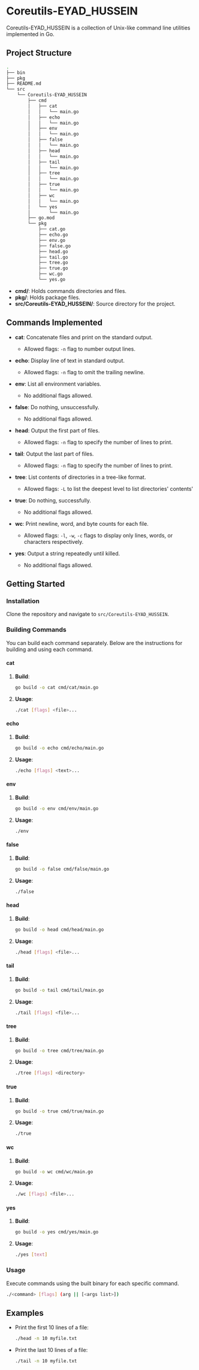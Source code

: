# Coreutils-EYAD_HUSSEIN

Coreutils-EYAD_HUSSEIN is a collection of Unix-like command line utilities implemented in Go.

## Project Structure

```bash
.
├── bin
├── pkg
├── README.md
└── src
    └── Coreutils-EYAD_HUSSEIN
        ├── cmd
        │   ├── cat
        │   │   └── main.go
        │   ├── echo
        │   │   └── main.go
        │   ├── env
        │   │   └── main.go
        │   ├── false
        │   │   └── main.go
        │   ├── head
        │   │   └── main.go
        │   ├── tail
        │   │   └── main.go
        │   ├── tree
        │   │   └── main.go
        │   ├── true
        │   │   └── main.go
        │   ├── wc
        │   │   └── main.go
        │   └── yes
        │       └── main.go
        ├── go.mod
        └── pkg
            ├── cat.go
            ├── echo.go
            ├── env.go
            ├── false.go
            ├── head.go
            ├── tail.go
            ├── tree.go
            ├── true.go
            ├── wc.go
            └── yes.go
```

- **cmd/**: Holds commands directories and files.
- **pkg/**: Holds package files.
- **src/Coreutils-EYAD_HUSSEIN/**: Source directory for the project.

## Commands Implemented

- **cat**: Concatenate files and print on the standard output.

  - Allowed flags: `-n` flag to number output lines.

- **echo**: Display line of text in standard output.

  - Allowed flags: `-n` flag to omit the trailing newline.

- **env**: List all environment variables.

  - No additional flags allowed.

- **false**: Do nothing, unsuccessfully.

  - No additional flags allowed.

- **head**: Output the first part of files.

  - Allowed flags: `-n` flag to specify the number of lines to print.

- **tail**: Output the last part of files.

  - Allowed flags: `-n` flag to specify the number of lines to print.

- **tree**: List contents of directories in a tree-like format.

  - Allowed flags: `-L` to list the deepest level to list directories' contents'

- **true**: Do nothing, successfully.

  - No additional flags allowed.

- **wc**: Print newline, word, and byte counts for each file.

  - Allowed flags: `-l`, `-w`, `-c` flags to display only lines, words, or characters respectively.

- **yes**: Output a string repeatedly until killed.
  - No additional flags allowed.

## Getting Started

### Installation

Clone the repository and navigate to `src/Coreutils-EYAD_HUSSEIN`.

### Building Commands

You can build each command separately. Below are the instructions for building and using each command.

#### cat

1. **Build**:

   ```bash
   go build -o cat cmd/cat/main.go
   ```

2. **Usage**:
   ```bash
   ./cat [flags] <file>...
   ```

#### echo

1. **Build**:

   ```bash
   go build -o echo cmd/echo/main.go
   ```

2. **Usage**:
   ```bash
   ./echo [flags] <text>...
   ```

#### env

1. **Build**:

   ```bash
   go build -o env cmd/env/main.go
   ```

2. **Usage**:
   ```bash
   ./env
   ```

#### false

1. **Build**:

   ```bash
   go build -o false cmd/false/main.go
   ```

2. **Usage**:
   ```bash
   ./false
   ```

#### head

1. **Build**:

   ```bash
   go build -o head cmd/head/main.go
   ```

2. **Usage**:
   ```bash
   ./head [flags] <file>...
   ```

#### tail

1. **Build**:

   ```bash
   go build -o tail cmd/tail/main.go
   ```

2. **Usage**:
   ```bash
   ./tail [flags] <file>...
   ```

#### tree

1. **Build**:

   ```bash
   go build -o tree cmd/tree/main.go
   ```

2. **Usage**:
   ```bash
   ./tree [flags] <directory>
   ```

#### true

1. **Build**:

   ```bash
   go build -o true cmd/true/main.go
   ```

2. **Usage**:
   ```bash
   ./true
   ```

#### wc

1. **Build**:

   ```bash
   go build -o wc cmd/wc/main.go
   ```

2. **Usage**:
   ```bash
   ./wc [flags] <file>...
   ```

#### yes

1. **Build**:

   ```bash
   go build -o yes cmd/yes/main.go
   ```

2. **Usage**:
   ```bash
   ./yes [text]
   ```

### Usage

Execute commands using the built binary for each specific command.

```bash
./<command> [flags] (arg || [<args list>])
```

## Examples

- Print the first 10 lines of a file:

  ```bash
  ./head -n 10 myfile.txt
  ```

- Print the last 10 lines of a file:
  ```bash
  ./tail -n 10 myfile.txt
  ```
